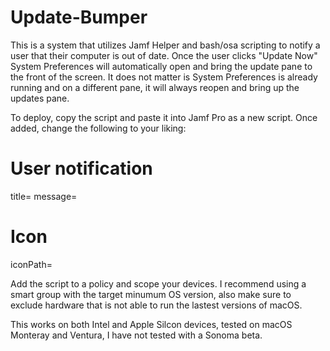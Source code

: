 # Update-Bumper
This is a system that utilizes Jamf Helper and bash/osa scripting to notify a user that their computer is out of date. Once the user clicks "Update Now" System Preferences will automatically open and bring the update pane to the front of the screen.
It does not matter is System Preferences is already running and on a different pane, it will always reopen and bring up the updates pane. 

To deploy, copy the script and paste it into Jamf Pro as a new script.
Once added, change the following to your liking:

# User notification
title=
message=
# Icon
iconPath=

Add the script to a policy and scope your devices. I recommend using a smart group with the target minumum OS version, also make sure to exclude hardware that is not able to run the lastest versions of macOS.

This works on both Intel and Apple Silcon devices, tested on macOS Monteray and Ventura, I have not tested with a Sonoma beta.
